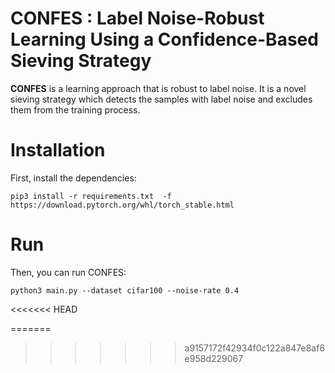 # CONFES : Label Noise-Robust Learning Using a Confidence-Based Sieving Strategy
**CONFES** is a learning approach that is robust to label noise. It is a novel sieving strategy which detects the samples with label noise and excludes them from the training process. 

# Installation
First, install the dependencies:
```
pip3 install -r requirements.txt  -f https://download.pytorch.org/whl/torch_stable.html
```

# Run
Then, you can run CONFES:

```
python3 main.py --dataset cifar100 --noise-rate 0.4 
```

<<<<<<< HEAD

=======
>>>>>>> a9157172f42934f0c122a847e8af6e958d229067
